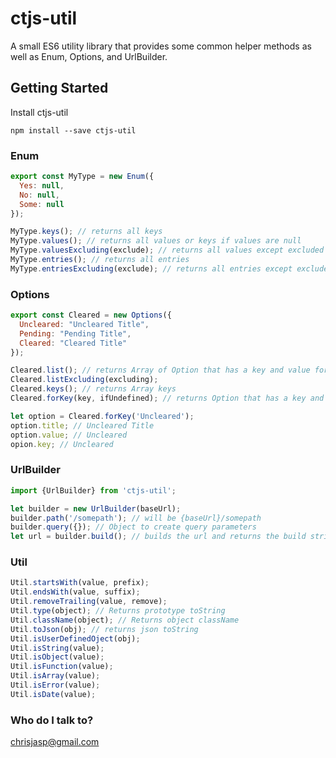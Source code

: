 # ctjs-util
A small ES6 utility library that provides some common helper methods as well as Enum, Options, and UrlBuilder.

## Getting Started
Install ctjs-util
```
npm install --save ctjs-util
```

### Enum
```javascript
export const MyType = new Enum({
  Yes: null,
  No: null,
  Some: null
});

MyType.keys(); // returns all keys
MyType.values(); // returns all values or keys if values are null
MyType.valuesExcluding(exclude); // returns all values except excluded ones
MyType.entries(); // returns all entries
MyType.entriesExcluding(exclude); // returns all entries except excluded ones
```

### Options
```javascript
export const Cleared = new Options({
  Uncleared: "Uncleared Title",
  Pending: "Pending Title",
  Cleared: "Cleared Title"
});

Cleared.list(); // returns Array of Option that has a key and value for each Option
Cleared.listExcluding(excluding);
Cleared.keys(); // returns Array keys
Cleared.forKey(key, ifUndefined); // returns Option that has a key and value

let option = Cleared.forKey('Uncleared');
option.title; // Uncleared Title
option.value; // Uncleared
opion.key; // Uncleared
```

### UrlBuilder
```javascript
import {UrlBuilder} from 'ctjs-util';

let builder = new UrlBuilder(baseUrl);
builder.path('/somepath'); // will be {baseUrl}/somepath
builder.query({}); // Object to create query parameters
let url = builder.build(); // builds the url and returns the build string
```

### Util
```javascript
Util.startsWith(value, prefix);
Util.endsWith(value, suffix);
Util.removeTrailing(value, remove);
Util.type(object); // Returns prototype toString
Util.className(object); // Returns object className
Util.toJson(obj); // returns json toString
Util.isUserDefinedOject(obj);
Util.isString(value);
Util.isObject(value);
Util.isFunction(value);
Util.isArray(value);
Util.isError(value);
Util.isDate(value);
```

### Who do I talk to?
chrisjasp@gmail.com